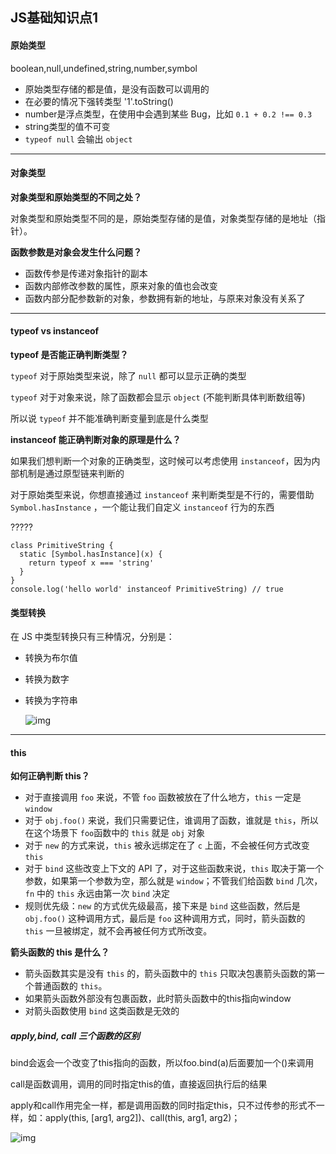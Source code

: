 ## JS基础知识点1

#### 原始类型

boolean,null,undefined,string,number,symbol

- 原始类型存储的都是值，是没有函数可以调用的
- 在必要的情况下强转类型       '1'.toString()
- number是浮点类型，在使用中会遇到某些 Bug，比如 `0.1 + 0.2 !== 0.3`
- string类型的值不可变
- `typeof null` 会输出 `object`

------



#### 对象类型

**对象类型和原始类型的不同之处？**

对象类型和原始类型不同的是，原始类型存储的是值，对象类型存储的是地址（指针）。



**函数参数是对象会发生什么问题？**

- 函数传参是传递对象指针的副本
- 函数内部修改参数的属性，原来对象的值也会改变
- 函数内部分配参数新的对象，参数拥有新的地址，与原来对象没有关系了

-------



#### typeof vs instanceof

**typeof 是否能正确判断类型？**

`typeof` 对于原始类型来说，除了 `null` 都可以显示正确的类型

`typeof` 对于对象来说，除了函数都会显示 `object`     (不能判断具体判断数组等)

所以说 `typeof` 并不能准确判断变量到底是什么类型



**instanceof 能正确判断对象的原理是什么？**

如果我们想判断一个对象的正确类型，这时候可以考虑使用 `instanceof`，因为内部机制是通过原型链来判断的

对于原始类型来说，你想直接通过 `instanceof` 来判断类型是不行的，需要借助 `Symbol.hasInstance` ，一个能让我们自定义 `instanceof` 行为的东西

?????

```
class PrimitiveString {
  static [Symbol.hasInstance](x) {
    return typeof x === 'string'
  }
}
console.log('hello world' instanceof PrimitiveString) // true
```



#### 类型转换

在 JS 中类型转换只有三种情况，分别是：

- 转换为布尔值

- 转换为数字

- 转换为字符串

  ![img](https://user-gold-cdn.xitu.io/2018/11/15/16716dec14421e47?imageslim)

----



#### this

**如何正确判断 this？**

- 对于直接调用 `foo` 来说，不管 `foo` 函数被放在了什么地方，`this` 一定是 `window`
- 对于 `obj.foo()` 来说，我们只需要记住，谁调用了函数，谁就是 `this`，所以在这个场景下 `foo`函数中的 `this` 就是 `obj` 对象
- 对于 `new` 的方式来说，`this` 被永远绑定在了 `c` 上面，不会被任何方式改变 `this`
- 对于 `bind` 这些改变上下文的 API 了，对于这些函数来说，`this` 取决于第一个参数，如果第一个参数为空，那么就是 `window`；不管我们给函数 `bind` 几次，`fn` 中的 `this` 永远由第一次 `bind` 决定
- 规则优先级：`new` 的方式优先级最高，接下来是 `bind` 这些函数，然后是 `obj.foo()` 这种调用方式，最后是 `foo` 这种调用方式，同时，箭头函数的 `this` 一旦被绑定，就不会再被任何方式所改变。



**箭头函数的 this 是什么？**

- 箭头函数其实是没有 `this` 的，箭头函数中的 `this` 只取决包裹箭头函数的第一个普通函数的 `this`。
- 如果箭头函数外部没有包裹函数，此时箭头函数中的this指向window
- 对箭头函数使用 `bind` 这类函数是无效的



##### apply,bind, call 三个函数的区别

bind会返会一个改变了this指向的函数，所以foo.bind(a)后面要加一个()来调用

call是函数调用，调用的同时指定this的值，直接返回执行后的结果

apply和call作用完全一样，都是调用函数的同时指定this，只不过传参的形式不一样，如：apply(this, [arg1, arg2])、call(this, arg1, arg2)；



![img](https://user-gold-cdn.xitu.io/2018/11/15/16717eaf3383aae8?imageslim)